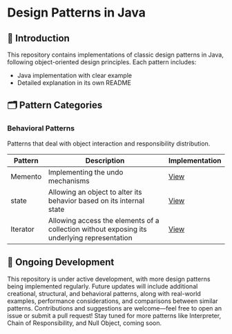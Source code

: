 # Design Patterns in Java

## 🌟 Introduction

This repository contains implementations of classic design patterns in Java, following object-oriented design
principles. Each pattern includes:

- Java implementation with clear example
- Detailed explanation in its own README

## 🗂 Pattern Categories

[//]: # (### Creational Patterns)

[//]: # ()

[//]: # (Patterns that deal with object creation mechanisms.)

[//]: # ()

[//]: # (| Pattern                                         | Description                                    | Implementation                      |)

[//]: # (|-------------------------------------------------|------------------------------------------------|-------------------------------------|)

[//]: # (| [Singleton]&#40;creational/singleton&#41;               | Ensures a class has only one instance          | [View]&#40;creational/singleton&#41;        |)

[//]: # (| [Factory Method]&#40;creational/factory-method&#41;     | Creates objects without specifying exact class | [View]&#40;creational/factory-method&#41;   |)

[//]: # (| [Abstract Factory]&#40;creational/abstract-factory&#41; | Creates families of related objects            | [View]&#40;creational/abstract-factory&#41; |)

[//]: # (| [Builder]&#40;creational/builder&#41;                   | Constructs complex objects step by step        | [View]&#40;creational/builder&#41;          |)

[//]: # (| [Prototype]&#40;creational/prototype&#41;               | Creates new objects by cloning prototypes      | [View]&#40;creational/prototype&#41;        |)

[//]: # ()

[//]: # (### Structural Patterns)

[//]: # ()

[//]: # (Patterns that deal with object composition and class relationships.)

[//]: # ()

[//]: # (| Pattern                           | Description                                       | Implementation               |)

[//]: # (|-----------------------------------|---------------------------------------------------|------------------------------|)

[//]: # (| [Adapter]&#40;structural/adapter&#41;     | Bridges incompatible interfaces                   | [View]&#40;structural/adapter&#41;   |)

[//]: # (| [Composite]&#40;structural/composite&#41; | Treats individual and composite objects uniformly | [View]&#40;structural/composite&#41; |)

[//]: # (| [Proxy]&#40;structural/proxy&#41;         | Provides a placeholder for another object         | [View]&#40;structural/proxy&#41;     |)

[//]: # (| [Flyweight]&#40;structural/flyweight&#41; | Shares objects to reduce memory usage             | [View]&#40;structural/flyweight&#41; |)

[//]: # (| [Facade]&#40;structural/facade&#41;       | Provides a simplified interface to a subsystem    | [View]&#40;structural/facade&#41;    |)

[//]: # (| [Bridge]&#40;structural/bridge&#41;       | Separates abstraction from implementation         | [View]&#40;structural/bridge&#41;    |)

### Behavioral Patterns

Patterns that deal with object interaction and responsibility distribution.

| Pattern  | Description                                                                                 | Implementation                                                    |
|----------|---------------------------------------------------------------------------------------------|-------------------------------------------------------------------|
| Memento  | Implementing the undo mechanisms                                                            | [View](src/main/java/design_patterns/behavioral/momento_pattern)  |
| state    | Allowing an object to alter its behavior based on its internal state                        | [View](src/main/java/design_patterns/behavioral/state_pattern)    |
| Iterator | Allowing access the elements of a collection without exposing its underlying representation | [View](src/main/java/design_patterns/behavioral/iterator_pattern) |                                         

## 🚧 Ongoing Development

This repository is under active development, with more design patterns being implemented regularly. Future updates will
include additional creational, structural, and behavioral patterns, along with real-world examples, performance
considerations, and comparisons between similar patterns. Contributions and suggestions are welcome—feel free to open
an issue or submit a pull request! Stay tuned for more patterns like Interpreter, Chain of Responsibility, and Null
Object, coming soon.
